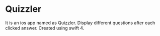 # Quizzler

It is an ios app named as Quizzler. Display different questions after each clicked answer.
Created using swift 4.
